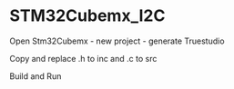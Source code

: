 # STM32Cubemx_I2C

Open Stm32Cubemx - new project - generate Truestudio

Copy and replace .h to inc and .c to src

Build and Run
